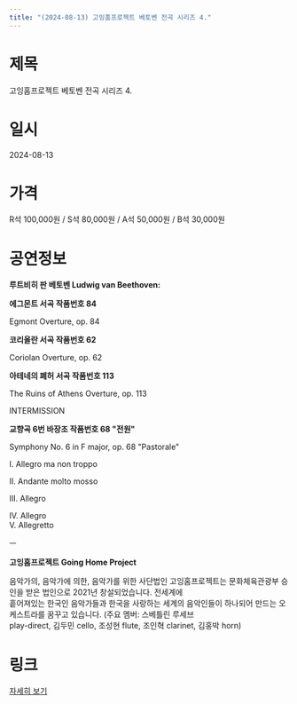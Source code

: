 ```yaml
---
title: "(2024-08-13) 고잉홈프로젝트 베토벤 전곡 시리즈 4."
---
```


# 제목
고잉홈프로젝트 베토벤 전곡 시리즈 4.

# 일시
2024-08-13

# 가격
R석 100,000원 / S석 80,000원 / A석 50,000원 / B석 30,000원

# 공연정보
**루트비히 판 베토벤 Ludwig van Beethoven:**  
  
**에그몬트 서곡 작품번호 84**  
  
Egmont Overture, op. 84  
  
**코리올란 서곡 작품번호 62**  
  
Coriolan Overture, op. 62  
  
**아테네의 폐허 서곡 작품번호 113**  
  
The Ruins of Athens Overture, op. 113  
  
INTERMISSION  
  
**교향곡 6번 바장조 작품번호 68 "전원"**  
  
Symphony No. 6 in F major, op. 68 "Pastorale"  
  
I. Allegro ma non troppo  
  
II. Andante molto mosso  
  
III. Allegro  
  
IV. Allegro    
V. Allegretto    
    
    
    
ㅡ  
  
**고잉홈프로젝트 Going Home Project**  
  
음악가의, 음악가에 의한, 음악가를 위한 사단법인 고잉홈프로젝트는 문화체육관광부 승인을 받은 법인으로 2021년 창설되었습니다. 전세계에  
흩어져있는 한국인 음악가들과 한국을 사랑하는 세계의 음악인들이 하나되어 만드는 오케스트라를 꿈꾸고 있습니다. (주요 멤버: 스베틀린 루세브  
play-direct, 김두민 cello, 조성현 flute, 조인혁 clarinet, 김홍박 horn)  
  


# 링크
[자세히 보기](https://www.sac.or.kr/site/main/show/show_view?SN=60798 "https://www.sac.or.kr/site/main/show/show_view?SN=60798")
